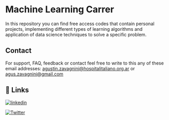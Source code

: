 
# Machine Learning Carrer

In this repository you can find free access codes that contain personal projects, implementing different types of learning algorithms and application of data science techniques to solve a specific problem.


## Contact

For support, FAQ, feedback or contact feel free to write to this any of these email addresses: agustin.zavagnini@hospitalitaliano.org.ar or agus.zavagnini@gmail.com


## 🔗 Links
[![linkedin](https://img.shields.io/badge/linkedin-0A66C2?style=for-the-badge&logo=linkedin&logoColor=white)](https://www.linkedin.com/in/agustin-zavagnini-a51b24184/)

[![Twitter](https://img.shields.io/badge/twitter-1DA1F2?style=for-the-badge&logo=twitter&logoColor=white)](https://twitter.com/)




